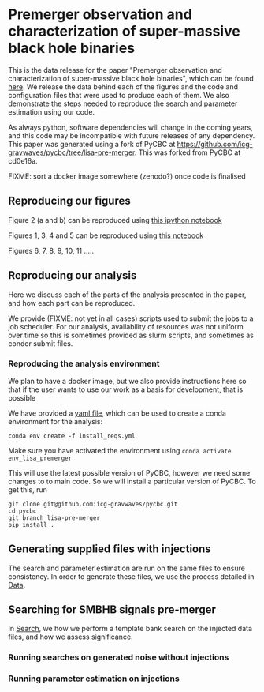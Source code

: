 # Premerger observation and characterization of super-massive black hole binaries

This is the data release for the paper "Premerger observation and characterization of super-massive black hole binaries", which can be found [here](https://www.youtube.com/watch?v=dQw4w9WgXcQ). We release the data behind each of the figures and the code and configuration files that were used to produce each of them. We also demonstrate the steps needed to reproduce the search and parameter estimation using our code.

As always python, software dependencies will change in the coming years, and this code may be incompatible with future releases of any dependency. This paper was generated using a fork of PyCBC at https://github.com/icg-gravwaves/pycbc/tree/lisa-pre-merger. This was forked from PyCBC at cd0e16a.

FIXME: sort a docker image somewhere (zenodo?) once code is finalised

## Reproducing our figures
Figure 2 (a and b) can be reproduced using [this ipython notebook](Sensitive_Distance_Plot/plot_sensitive_distance.ipynb)

Figures 1, 3, 4 and 5 can be reproduced using [this notebook](PSD_Files/PSD_filter_images.ipynb)

Figures 6, 7, 8, 9, 10, 11 .....

## Reproducing our analysis
Here we discuss each of the parts of the analysis presented in the paper, and how each part can be reproduced.

We provide (FIXME: not yet in all cases) scripts used to submit the jobs to a job scheduler. For our analysis, availability of resources was not uniform over time so this is sometimes provided as slurm scripts, and sometimes as condor submit files.

### Reproducing the analysis environment
We plan to have a docker image, but we also provide instructions here so that if the user wants to use our work as a basis for development, that is possible

We have provided a [yaml file](./install_reqs.yml), which can be used to create a conda environment for the analysis:

```
conda env create -f install_reqs.yml
```

Make sure you have activated the environment using `conda activate env_lisa_premerger`

This will use the latest possible version of PyCBC, however we need some changes to to main code. So we will install a particular version of PyCBC. To get this, run

```
git clone git@github.com:icg-gravwaves/pycbc.git
cd pycbc
git branch lisa-pre-merger
pip install .
```
## Generating supplied files with injections
The search and parameter estimation are run on the same files to ensure consistency.
In order to generate these files, we use the process detailed in [Data](Data/README.md).

## Searching for SMBHB signals pre-merger
In [Search](Search/README.md), we how we perform a template bank search on the injected data files, and how we assess significance.

### Running searches on generated noise without injections

### Running parameter estimation on injections

